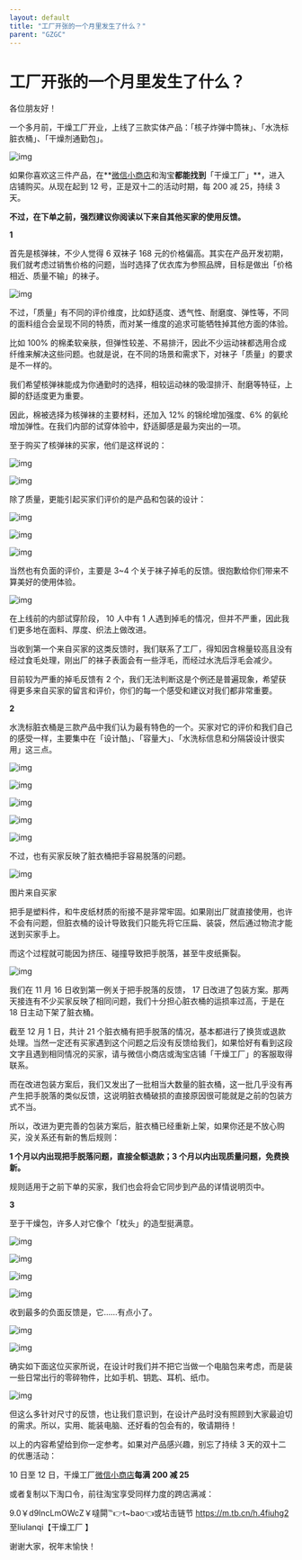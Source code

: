 ```yaml
---
layout: default
title: "工厂开张的一个月里发生了什么？"
parent: "GZGC"
---
```


# 工厂开张的一个月里发生了什么？

各位朋友好！

一个多月前，干燥工厂开业，上线了三款实体产品：「核子炸弹中筒袜」、「水洗标脏衣桶」、「干燥剂通勤包」。



![img](https://i.loli.net/2021/10/04/xJlgBHn3ZCk5oqX.png)

如果你喜欢这三件产品，在**[微信小商店](https://wemp.app/posts/56c62275-f854-48cc-80cd-78fa1664f0ef)和淘宝**都能找到**「干燥工厂」**，进入店铺购买。从现在起到 12 号，正是双十二的活动时期，每 200 减 25，持续 3 天。

**不过，在下单之前，强烈建议你阅读以下来自其他买家的使用反馈。**



 **1** 

首先是核弹袜，不少人觉得 6 双袜子 168 元的价格偏高。其实在产品开发初期，我们就考虑过销售价格的问题，当时选择了优衣库为参照品牌，目标是做出「价格相近、质量不输」的袜子。

![img](https://i.loli.net/2021/10/04/hGYOoKCZUSl8xr6.jpg)

不过，「质量」有不同的评价维度，比如舒适度、透气性、耐磨度、弹性等，不同的面料组合会呈现不同的特质，而对某一维度的追求可能牺牲掉其他方面的体验。

比如 100% 的棉柔软亲肤，但弹性较差、不易排汗，因此不少运动袜都选用合成纤维来解决这些问题。也就是说，在不同的场景和需求下，对袜子「质量」的要求是不一样的。

我们希望核弹袜能成为你通勤时的选择，相较运动袜的吸湿排汗、耐磨等特征，上脚的舒适度更为重要。

因此，棉被选择为核弹袜的主要材料，还加入 12% 的锦纶增加强度、6% 的氨纶增加弹性。在我们内部的试穿体验中，舒适脚感是最为突出的一项。

至于购买了核弹袜的买家，他们是这样说的：

![img](https://i.loli.net/2021/10/04/1mkclLZTpan3DIj.png)

![img](https://i.loli.net/2021/10/04/Ox7E6DkPGcZCIXN.jpg)

除了质量，更能引起买家们评价的是产品和包装的设计：

![img](https://i.loli.net/2021/10/04/mkTbxHzPFuABqW7.png)

![img](https://i.loli.net/2021/10/04/vjZRyOoKXMSkVdL.png)

![img](https://mmbiz.qpic.cn/mmbiz_png/SlOqFKqEO4H7Kf4oQYQdhIpPxPqdIUKo3hwiaQCl5x7ZqFGtXCPlu6Xlibq0SkQptVfibLcGN1NPmRWqocJB8upyw/640?wx_fmt=png)

当然也有负面的评价，主要是 3~4 个关于袜子掉毛的反馈。很抱歉给你们带来不算美好的使用体验。

![img](https://i.loli.net/2021/10/04/IDZRdiG1xfCJPko.png)

在上线前的内部试穿阶段， 10 人中有 1 人遇到掉毛的情况，但并不严重，因此我们更多地在面料、厚度、织法上做改进。

当收到第一个来自买家的这类反馈时，我们联系了工厂，得知因含棉量较高且没有经过食毛处理，刚出厂的袜子表面会有一些浮毛，而经过水洗后浮毛会减少。

目前较为严重的掉毛反馈有 2 个，我们无法判断这是个例还是普遍现象，希望获得更多来自买家的留言和评价，你们的每一个感受和建议对我们都非常重要。



 **2** 

水洗标脏衣桶是三款产品中我们认为最有特色的一个。买家对它的评价和我们自己的感受一样，主要集中在「设计酷」、「容量大」、「水洗标信息和分隔袋设计很实用」这三点。

![img](https://i.loli.net/2021/10/04/MB1nTgIKzRYJw5N.png)

![img](https://i.loli.net/2021/10/04/ezBOTsfnwFoQ8Wm.png)

![img](https://i.loli.net/2021/10/04/cCd7nVtwR6M9q2g.png)

![img](https://i.loli.net/2021/10/04/8j2xSTAYhNcy5ws.png)

![img](https://i.loli.net/2021/10/04/3kqDAhHdRciECNX.png)

不过，也有买家反映了脏衣桶把手容易脱落的问题。

![img](https://i.loli.net/2021/10/04/b28coxtUPy5es6S.jpg)

图片来自买家

把手是塑料件，和牛皮纸材质的衔接不是非常牢固。如果刚出厂就直接使用，也许不会有问题，但脏衣桶的设计导致我们只能先将它压扁、装袋，然后通过物流才能送到买家手上。

而这个过程就可能因为挤压、碰撞导致把手脱落，甚至牛皮纸撕裂。

![img](https://i.loli.net/2021/10/04/q1DHgzjSeC5mtnI.gif)

我们在 11 月 16 日收到第一例关于把手脱落的反馈， 17 日改进了包装方案。那两天接连有不少买家反映了相同问题，我们十分担心脏衣桶的运损率过高，于是在 18 日主动下架了脏衣桶。

截至 12 月 1 日，共计 21 个脏衣桶有把手脱落的情况，基本都进行了换货或退款处理。当然一定还有买家遇到这个问题之后没有反馈给我们，如果恰好有看到这段文字且遇到相同情况的买家，请与微信小商店或淘宝店铺「干燥工厂」的客服取得联系。

而在改进包装方案后，我们又发出了一批相当大数量的脏衣桶，这一批几乎没有再产生把手脱落的类似反馈，这说明脏衣桶破损的直接原因很可能就是之前的包装方式不当。

所以，改进为更完善的包装方案后，脏衣桶已经重新上架，如果你还是不放心购买，没关系还有新的售后规则：

**1 个月以内出现把手脱落问题，直接全额退款；3 个月以内出现质量问题，免费换新。**

规则适用于之前下单的买家，我们也会将会它同步到产品的详情说明页中。



 **3** 

至于干燥包，许多人对它像个「枕头」的造型挺满意。

![img](https://mmbiz.qpic.cn/mmbiz_jpg/SlOqFKqEO4H7Kf4oQYQdhIpPxPqdIUKoj9pXnmM6rY4n6DVWjXZ8H4qbWJcTrKE6jy5jTAWxicytRlX1q96TibFQ/640?wx_fmt=jpeg)

![img](https://mmbiz.qpic.cn/mmbiz_jpg/SlOqFKqEO4H7Kf4oQYQdhIpPxPqdIUKoUWLW7zzpIoQvwwqr1OYDPnrRzBkVnDBdCkAMWFr7B5LZa8tcQgtdbQ/640?wx_fmt=jpeg)

![img](https://mmbiz.qpic.cn/mmbiz_jpg/SlOqFKqEO4H7Kf4oQYQdhIpPxPqdIUKowU4xve5KGqSS1U3LH9hN6wQU93urxXibxuHrcnLQ3FApiaKNheHgtPsQ/640?wx_fmt=jpeg)

![img](https://i.loli.net/2021/10/04/zOV6RZlXh5a14Ls.jpg)

收到最多的负面反馈是，它……有点小了。

![img](https://i.loli.net/2021/10/04/Z5SVRplLsINqJTz.jpg)

![img](https://i.loli.net/2021/10/04/KWiauYTzfMe6wmv.png)

确实如下面这位买家所说，在设计时我们并不把它当做一个电脑包来考虑，而是装一些日常出行的零碎物件，比如手机、钥匙、耳机、纸巾。

![img](https://i.loli.net/2021/10/04/64YlbgRC2iD5JBU.png)

但这么多针对尺寸的反馈，也让我们意识到，在设计产品时没有照顾到大家最迫切的需求。所以，实用、能装电脑、还好看的包会有的，敬请期待！

以上的内容希望给到你一定参考。如果对产品感兴趣，别忘了持续 3 天的双十二的优惠活动：

10 日至 12 日，干燥工厂[微信小商店](https://wemp.app/posts/56c62275-f854-48cc-80cd-78fa1664f0ef)**每满 200 减 25**

或者复制以下淘口令，前往淘宝享受同样力度的跨店满减：

9.0￥d9IncLmOWcZ￥噠閞℡👉t~bao👈或坫击链节 https://m.tb.cn/h.4fiuhg2 至liulanqi【干燥工厂   】

谢谢大家，祝年末愉快！
